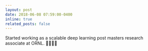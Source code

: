 ```yaml
---
layout: post
date: 2018-06-08 07:59:00-0400
inline: true
related_posts: false
---
```


Started working as a scalable deep learning post masters research associate at ORNL. :tada:👨🏽‍🔬